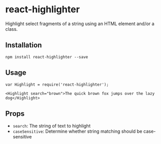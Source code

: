 # react-highlighter
Highlight select fragments of a string using an HTML element and/or a class.

## Installation

```
npm install react-highlighter --save
```

## Usage
```
var Highlight = require('react-highlighter');

<Highlight search="brown">The quick brown fox jumps over the lazy dog</Highlight>
```

## Props
- `search`: The string of text to highlight
- `caseSensitive`: Determine whether string matching should be case-sensitive
